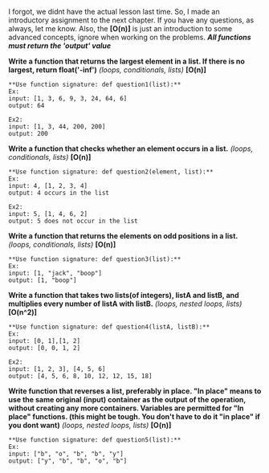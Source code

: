 I forgot, we didnt have the actual lesson last time. So, I made an introductory assignment to the next chapter. If you have any questions, as always, let me know. Also, the **[O(n)]** is just an introduction to some advanced concepts, ignore when working on the problems. ***All functions must return the 'output' value***

__Write a function that returns the largest element in a list. If there is no largest, return float('-inf')__ *(loops, conditionals, lists)* **[O(n)]**
```
**Use function signature: def question1(list):**
Ex:
input: [1, 3, 6, 9, 3, 24, 64, 6]
output: 64

Ex2:
input: [1, 3, 44, 200, 200]
output: 200
```
__Write a function that checks whether an element occurs in a list.__ *(loops, conditionals, lists)* **[O(n)]**
```
**Use function signature: def question2(element, list):**
Ex:
input: 4, [1, 2, 3, 4]
output: 4 occurs in the list

Ex2:
input: 5, [1, 4, 6, 2]
output: 5 does not occur in the list
```
__Write a function that returns the elements on odd positions in a list.__ *(loops, conditionals, lists)* **[O(n)]**
```
**Use function signature: def question3(list):**
Ex:
input: [1, "jack", "boop"]
output: [1, "boop"]
```
__Write a function that takes two lists(of integers), listA and listB, and multiplies every number of listA with listB.__ *(loops, nested loops, lists)* **[O(n^2)]**
```
**Use function signature: def question4(listA, listB):**
Ex: 
input: [0, 1],[1, 2]
output: [0, 0, 1, 2]

Ex2:
input: [1, 2, 3], [4, 5, 6]
output: [4, 5, 6, 8, 10, 12, 12, 15, 18]
```
__Write function that reverses a list, preferably in place. "In place" means to use the same original (input) container as the output of the operation, without creating any more containers. Variables are permitted for "In place" functions. (this might be tough. You don't have to do it "in place" if you dont want)__ *(loops, nested loops, lists)* **[O(n)]**
```
**Use function signature: def question5(list):**
Ex: 
input: ["b", "o", "b", "b", "y"]
output: ["y", "b", "b", "o", "b"]
```